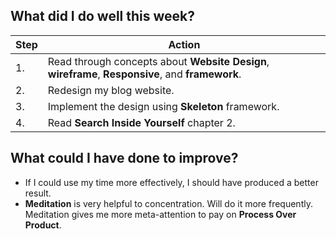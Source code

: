 ## What did I do well this week?

Step | Action
------------- | -------------------
1. | Read through concepts about **Website Design**, **wireframe**, **Responsive**, and **framework**.
2. | Redesign my blog website.
3. | Implement the design using **Skeleton** framework.
4. | Read **Search Inside Yourself** chapter 2.

## What could I have done to improve?
- If I could use my time more effectively, I should have produced a better result.
- **Meditation** is very helpful to concentration. Will do it more frequently. Meditation gives me more meta-attention to pay on **Process Over Product**.
